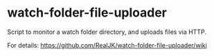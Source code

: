 watch-folder-file-uploader
==========================

Script to monitor a watch folder directory, and uploads files via HTTP.

For details: https://github.com/RealJK/watch-folder-file-uploader/wiki
